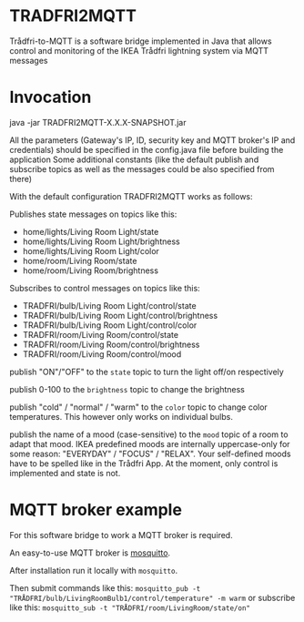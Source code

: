 # TRADFRI2MQTT

Trådfri-to-MQTT is a software bridge implemented in Java that allows control and monitoring of the IKEA Trådfri lightning system via MQTT messages

# Invocation

java -jar TRADFRI2MQTT-X.X.X-SNAPSHOT.jar

All the parameters (Gateway's IP, ID, security key and MQTT broker's IP and credentials) should be specified in the config.java file before building the application
Some additional constants (like the default publish and subscribe topics as well as the messages could be also specified from there)

With the default configuration TRADFRI2MQTT works as follows:

Publishes state messages on topics like this:

 - home/lights/Living Room Light/state
 - home/lights/Living Room Light/brightness
 - home/lights/Living Room Light/color
 - home/room/Living Room/state
 - home/room/Living Room/brightness

Subscribes to control messages on topics like this:

 - TRADFRI/bulb/Living Room Light/control/state
 - TRADFRI/bulb/Living Room Light/control/brightness
 - TRADFRI/bulb/Living Room Light/control/color
 - TRADFRI/room/Living Room/control/state
 - TRADFRI/room/Living Room/control/brightness
 - TRADFRI/room/Living Room/control/mood

publish "ON"/"OFF" to the `state` topic to turn the light off/on respectively

publish 0-100 to the `brightness` topic to change the brightness

publish "cold" / "normal" / "warm" to the `color` topic to change color temperatures.
This however only works on individual bulbs.

publish the name of a mood (case-sensitive) to the `mood` topic of a room to adapt that mood.
IKEA predefined moods are internally uppercase-only for some reason: "EVERYDAY" / "FOCUS" / "RELAX".
Your self-defined moods have to be spelled like in the Trådfri App.
At the moment, only control is implemented and state is not.

# MQTT broker example
For this software bridge to work a MQTT broker is required.

An easy-to-use MQTT broker is [mosquitto](https://mosquitto.org/).

After installation run it locally with `mosquitto`.

Then submit commands like this:
`mosquitto_pub -t "TRÅDFRI/bulb/LivingRoomBulb1/control/temperature" -m warm`
or subscribe like this:
`mosquitto_sub -t "TRÅDFRI/room/LivingRoom/state/on"`
